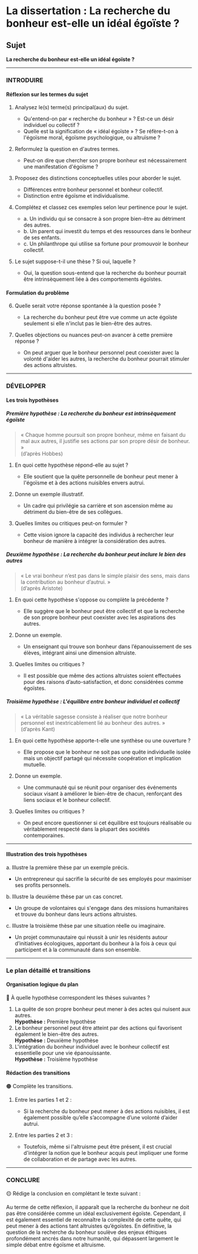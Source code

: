 # La dissertation : La recherche du bonheur est-elle un idéal égoïste ?

## Sujet
**La recherche du bonheur est-elle un idéal égoïste ?**

---

### INTRODUIRE

#### Réflexion sur les termes du sujet

1. Analysez le(s) terme(s) principal(aux) du sujet.
   - Qu'entend-on par « recherche du bonheur » ? Est-ce un désir individuel ou collectif ?
   - Quelle est la signification de « idéal égoïste » ? Se réfère-t-on à l'égoïsme moral, égoïsme psychologique, ou altruïsme ?
   
2. Reformulez la question en d'autres termes.
   - Peut-on dire que chercher son propre bonheur est nécessairement une manifestation d'égoïsme ?

3. Proposez des distinctions conceptuelles utiles pour aborder le sujet.
   - Différences entre bonheur personnel et bonheur collectif.
   - Distinction entre égoïsme et individualisme.

4. Complétez et classez ces exemples selon leur pertinence pour le sujet.
   - a. Un individu qui se consacre à son propre bien-être au détriment des autres.
   - b. Un parent qui investit du temps et des ressources dans le bonheur de ses enfants.
   - c. Un philanthrope qui utilise sa fortune pour promouvoir le bonheur collectif.

5. Le sujet suppose-t-il une thèse ? Si oui, laquelle ?
   - Oui, la question sous-entend que la recherche du bonheur pourrait être intrinsèquement liée à des comportements égoïstes.

#### Formulation du problème

6. Quelle serait votre réponse spontanée à la question posée ?
   - La recherche du bonheur peut être vue comme un acte égoïste seulement si elle n'inclut pas le bien-être des autres.

7. Quelles objections ou nuances peut-on avancer à cette première réponse ?
   - On peut arguer que le bonheur personnel peut coexister avec la volonté d'aider les autres, la recherche du bonheur pourrait stimuler des actions altruistes.

---

### DÉVELOPPER

#### Les trois hypothèses

##### Première hypothèse : La recherche du bonheur est intrinsèquement égoïste

> « Chaque homme poursuit son propre bonheur, même en faisant du mal aux autres, il justifie ses actions par son propre désir de bonheur. »  
> (d’après Hobbes)

1. En quoi cette hypothèse répond-elle au sujet ?
   - Elle soutient que la quête personnelle de bonheur peut mener à l'égoïsme et à des actions nuisibles envers autrui.

2. Donne un exemple illustratif.
   - Un cadre qui privilégie sa carrière et son ascension même au détriment du bien-être de ses collègues.

3. Quelles limites ou critiques peut-on formuler ?
   - Cette vision ignore la capacité des individus à rechercher leur bonheur de manière à intégrer la considération des autres.

##### Deuxième hypothèse : La recherche du bonheur peut inclure le bien des autres

> « Le vrai bonheur n’est pas dans le simple plaisir des sens, mais dans la contribution au bonheur d’autrui. »  
> (d’après Aristote)

1. En quoi cette hypothèse s'oppose ou complète la précédente ?
   - Elle suggère que le bonheur peut être collectif et que la recherche de son propre bonheur peut coexister avec les aspirations des autres.

2. Donne un exemple.
   - Un enseignant qui trouve son bonheur dans l’épanouissement de ses élèves, intégrant ainsi une dimension altruiste.

3. Quelles limites ou critiques ?
   - Il est possible que même des actions altruistes soient effectuées pour des raisons d’auto-satisfaction, et donc considérées comme égoïstes.

##### Troisième hypothèse : L'équilibre entre bonheur individuel et collectif

> « La véritable sagesse consiste à réaliser que notre bonheur personnel est inextricablement lié au bonheur des autres. »  
> (d’après Kant)

1. En quoi cette hypothèse apporte-t-elle une synthèse ou une ouverture ?
   - Elle propose que le bonheur ne soit pas une quête individuelle isolée mais un objectif partagé qui nécessite coopération et implication mutuelle.

2. Donne un exemple.
   - Une communauté qui se réunit pour organiser des événements sociaux visant à améliorer le bien-être de chacun, renforçant des liens sociaux et le bonheur collectif.

3. Quelles limites ou critiques ?
   - On peut encore questionner si cet équilibre est toujours réalisable ou véritablement respecté dans la plupart des sociétés contemporaines.

---

#### Illustration des trois hypothèses

a. Illustre la première thèse par un exemple précis.
   - Un entrepreneur qui sacrifie la sécurité de ses employés pour maximiser ses profits personnels.

b. Illustre la deuxième thèse par un cas concret.
   - Un groupe de volontaires qui s'engage dans des missions humanitaires et trouve du bonheur dans leurs actions altruistes.

c. Illustre la troisième thèse par une situation réelle ou imaginaire.
   - Un projet communautaire qui réussit à unir les résidents autour d’initiatives écologiques, apportant du bonheur à la fois à ceux qui participent et à la communauté dans son ensemble.

---

### Le plan détaillé et transitions

#### Organisation logique du plan

🔴 À quelle hypothèse correspondent les thèses suivantes ?

1. La quête de son propre bonheur peut mener à des actes qui nuisent aux autres.  
   **Hypothèse :**  Première hypothèse
2. Le bonheur personnel peut être atteint par des actions qui favorisent également le bien-être des autres.  
   **Hypothèse :**  Deuxième hypothèse
3. L'intégration du bonheur individuel avec le bonheur collectif est essentielle pour une vie épanouissante.  
   **Hypothèse :**  Troisième hypothèse

#### Rédaction des transitions

🟠 Complète les transitions.

1. Entre les parties 1 et 2 :  
   - Si la recherche du bonheur peut mener à des actions nuisibles, il est également possible qu’elle s’accompagne d’une volonté d’aider autrui.
   
2. Entre les parties 2 et 3 :  
   - Toutefois, même si l'altruisme peut être présent, il est crucial d'intégrer la notion que le bonheur acquis peut impliquer une forme de collaboration et de partage avec les autres.

---

### CONCLURE

🟡 Rédige la conclusion en complétant le texte suivant :

Au terme de cette réflexion, il apparaît que la recherche du bonheur ne doit pas être considérée comme un idéal exclusivement égoïste. Cependant, il est également essentiel de reconnaître la complexité de cette quête, qui peut mener à des actions tant altruistes qu’égoïstes. En définitive, la question de la recherche du bonheur soulève des enjeux éthiques profondément ancrés dans notre humanité, qui dépassent largement le simple débat entre égoïsme et altruisme.